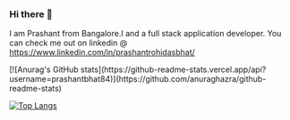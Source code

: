 ### Hi there 👋

I am Prashant from Bangalore.I and a full stack application developer.  You can check me out on linkedin @ https://www.linkedin.com/in/prashantrohidasbhat/

<div dispaly="flex">
[![Anurag's GitHub stats](https://github-readme-stats.vercel.app/api?username=prashantbhat84)](https://github.com/anuraghazra/github-readme-stats)

[![Top Langs](https://github-readme-stats.vercel.app/api/top-langs/?username=anuraghazra)](https://github.com/anuraghazra/github-readme-stats)

</div>

<!--
**prashantbhat84/prashantbhat84** is a ✨ _special_ ✨ repository because its `README.md` (this file) appears on your GitHub profile.

Here are some ideas to get you started:

- 🔭 I’m currently working on ...
- 🌱 I’m currently learning ...
- 👯 I’m looking to collaborate on ...
- 🤔 I’m looking for help with ...
- 💬 Ask me about ...
- 📫 How to reach me: ...
- 😄 Pronouns: ...
- ⚡ Fun fact: ...
-->
